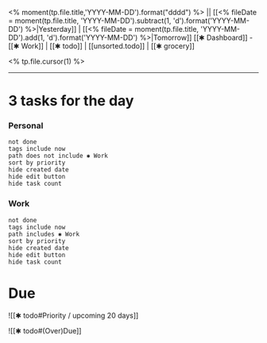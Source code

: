 <% moment(tp.file.title,'YYYY-MM-DD').format("dddd") %> || [[<% fileDate = moment(tp.file.title, 'YYYY-MM-DD').subtract(1, 'd').format('YYYY-MM-DD') %>|Yesterday]] | [[<% fileDate = moment(tp.file.title, 'YYYY-MM-DD').add(1, 'd').format('YYYY-MM-DD') %>|Tomorrow]]
[[✱ Dashboard]] - [[✱ Work]] |  [[✱ todo]] |   [[unsorted.todo]] |  [[✱ grocery]]


<% tp.file.cursor(1) %>






***
# 3 tasks for the day
### Personal
```tasks
not done
tags include now
path does not include ✱ Work
sort by priority
hide created date
hide edit button
hide task count
```
### Work
```tasks
not done
tags include now
path includes ✱ Work
sort by priority
hide created date
hide edit button
hide task count
```

# Due

![[✱ todo#Priority / upcoming 20 days]]

![[✱ todo#(Over)Due]]

